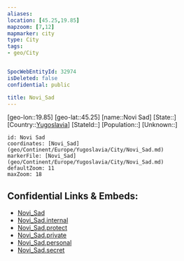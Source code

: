 ```yaml
---
aliases: 
location: [45.25,19.85]
mapzoom: [7,12] 
mapmarker: city 
type: City
tags:
- geo/City


SpocWebEntityId: 32974
isDeleted: false
confidential: public

title: Novi_Sad
---
```

[geo-lon::19.85]
[geo-lat::45.25]
[name::Novi Sad]
[State::]
[Country::[Yugoslavia](geo/Continent/Europe/Yugoslavia.md)]
[StateId::]
[Population::]
[Unknown::]


```leaflet
id: Novi Sad
coordinates: [Novi_Sad](geo/Continent/Europe/Yugoslavia/City/Novi_Sad.md)
markerFile: [Novi_Sad](geo/Continent/Europe/Yugoslavia/City/Novi_Sad.md)
defaultZoom: 11 
maxZoom: 18
```


## Confidential Links & Embeds: 
- [Novi_Sad](../../../../../../_public/geo/Continent/Europe/Yugoslavia/City/Novi_Sad.md) 
- [Novi_Sad.internal](../../../../../../_internal/geo/Continent/Europe/Yugoslavia/City/Novi_Sad.internal.md) 
- [Novi_Sad.protect](../../../../../../_protect/geo/Continent/Europe/Yugoslavia/City/Novi_Sad.protect.md) 
- [Novi_Sad.private](../../../../../../_private/geo/Continent/Europe/Yugoslavia/City/Novi_Sad.private.md) 
- [Novi_Sad.personal](../../../../../../_personal/geo/Continent/Europe/Yugoslavia/City/Novi_Sad.personal.md) 
- [Novi_Sad.secret](../../../../../../_secret/geo/Continent/Europe/Yugoslavia/City/Novi_Sad.secret.md) 

